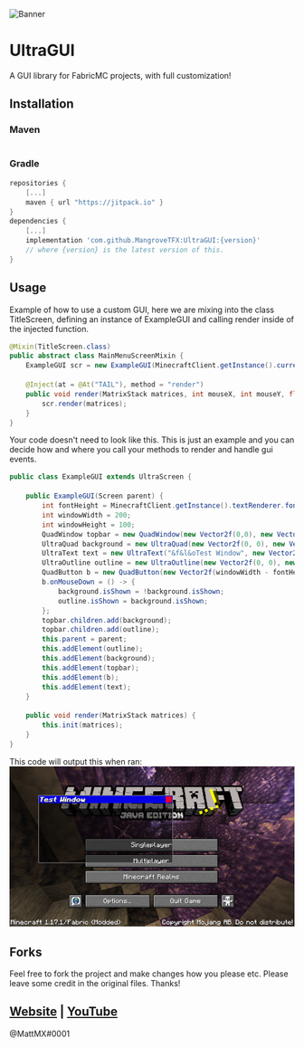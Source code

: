 ![Banner](banner.png?raw=true "Banner")
# UltraGUI

A GUI library for FabricMC projects, with full customization!

## Installation

### Maven

```maven
```
### Gradle
```gradle
repositories {
    [...]
    maven { url "https://jitpack.io" }
}
dependencies {
    [...]
    implementation 'com.github.MangroveTFX:UltraGUI:{version}'
    // where {version} is the latest version of this.
}
```

## Usage

Example of how to use a custom GUI, here we are mixing into the class TitleScreen, defining an instance of ExampleGUI and calling render inside of the injected function.

```java
@Mixin(TitleScreen.class)
public abstract class MainMenuScreenMixin {
    ExampleGUI scr = new ExampleGUI(MinecraftClient.getInstance().currentScreen);

    @Inject(at = @At("TAIL"), method = "render")
    public void render(MatrixStack matrices, int mouseX, int mouseY, float delta, CallbackInfo ci) {
        scr.render(matrices);
    }
}
```
Your code doesn't need to look like this. This is just an example and you can decide how and where you call your methods to render and handle gui events.
```java
public class ExampleGUI extends UltraScreen {

    public ExampleGUI(Screen parent) {
        int fontHeight = MinecraftClient.getInstance().textRenderer.fontHeight;
        int windowWidth = 200;
        int windowHeight = 100;
        QuadWindow topbar = new QuadWindow(new Vector2f(0,0), new Vector2f(windowWidth, fontHeight + 2), new Vector4f(0.023f, 0f, 0.901f, 1f));
        UltraQuad background = new UltraQuad(new Vector2f(0, 0), new Vector2f(windowWidth, windowHeight), new Vector4f(0f, 0f, 0f, 0.5f));
        UltraText text = new UltraText("&f&l&oTest Window", new Vector2f(1, 2), true, false, topbar);
        UltraOutline outline = new UltraOutline(new Vector2f(0, 0), new Vector2f(windowWidth, windowHeight), new Vector4f(0.5f, 0.5f, 0.5f, 1.0f), 1);
        QuadButton b = new QuadButton(new Vector2f(windowWidth - fontHeight - 1, 1), new Vector2f(fontHeight, fontHeight), new Vector4f(0.901f, 0f, 0.203f, 1f), topbar);
        b.onMouseDown = () -> {
            background.isShown = !background.isShown;
            outline.isShown = background.isShown;
        };
        topbar.children.add(background);
        topbar.children.add(outline);
        this.parent = parent;
        this.addElement(outline);
        this.addElement(background);
        this.addElement(topbar);
        this.addElement(b);
        this.addElement(text);
    }

    public void render(MatrixStack matrices) {
        this.init(matrices);
    }
}
```
This code will output this when ran:
![ExampleImage](2021-10-02_20.17.32.png?raw=true "Title")


## Forks
Feel free to fork the project and make changes how you please etc. Please leave some credit in the original files. Thanks!

## [Website](https://www.mattmx.com/) | [YouTube](https://www.youtube.com/mattmx)
@MattMX#0001
